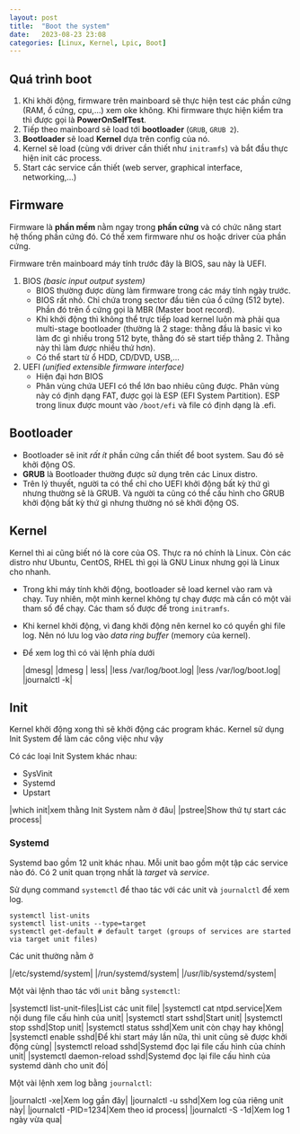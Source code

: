 ```yaml
---
layout: post
title:  "Boot the system"
date:   2023-08-23 23:08
categories: [Linux, Kernel, Lpic, Boot]
---
```


## Quá trình boot
1. Khi khởi động, firmware trên mainboard sẽ thực hiện test các phần cứng (RAM, ổ cứng, cpu,...) xem oke không. Khi firmware thực hiện kiểm tra thì được gọi là **PowerOnSelfTest**.
2. Tiếp theo mainboard sẽ load tới **bootloader** (`GRUB`, `GRUB 2`).
3. **Bootloader** sẽ load **Kernel** dựa trên config của nó.
4. Kernel sẽ load (cùng với driver cần thiết như `initramfs`) và bắt đầu thực hiện init các process.
5. Start các service cần thiết (web server, graphical interface, networking,...)

## Firmware
Firmware là **phần mềm** nằm ngay trong **phần cứng** và có chức năng start hệ thống phần cứng đó. Có thể xem firmware như os hoặc driver của phần cứng.

Firmware trên mainboard máy tính trước đây là BIOS, sau này là UEFI.

1. BIOS *(basic input output system)*
    - BIOS thường được dùng làm firmware trong các máy tính ngày trước.
    - BIOS rất nhỏ. Chỉ chứa trong sector đầu tiên của ổ cứng (512 byte). Phần đó trên ổ cứng gọi là MBR (Master boot record).
    - Khi khởi động thì không thể trực tiếp load kernel luôn mà phải qua multi-stage bootloader (thường là 2 stage: thằng đầu là basic vì ko làm đc gì nhiều trong 512 byte, thằng đó sẽ start tiếp thằng 2. Thằng này thì làm được nhiều thứ hơn).
    - Có thể start từ ổ HDD, CD/DVD, USB,...
2. UEFI *(unified extensible firmware interface)*
    - Hiện đại hơn BIOS
    - Phân vùng chứa UEFI có thể lớn bao nhiêu cũng được. Phân vùng này có định dạng FAT, được gọi là ESP (EFI System Partition). ESP trong linux được mount vào `/boot/efi` và file có định dạng là .efi.

## Bootloader
- Bootloader sẽ init *rất ít* phần cứng cần thiết để boot system. Sau đó sẽ khởi động OS.
- **GRUB** là Bootloader thường được sử dụng trên các Linux distro.
- Trên lý thuyết, người ta có thể chỉ cho UEFI khởi động bất kỳ thứ gì nhưng thường sẽ là GRUB. Và người ta cũng có thể cấu hình cho GRUB khởi động bất kỳ thứ gì nhưng thường nó sẽ khởi động OS.

## Kernel
Kernel thì ai cũng biết nó là core của OS. 
Thực ra nó chính là Linux. Còn các distro như Ubuntu, CentOS, RHEL thì gọi là GNU Linux nhưng gọi là Linux cho nhanh.

- Trong khi máy tính khởi động, bootloader sẽ load kernel vào ram và chạy. Tuy nhiên, một mình kernel không tự chạy được mà cần có một vài tham số để chạy. Các tham số được để trong `initramfs`.
- Khi kernel khởi động, vì đang khởi động nên kernel ko có quyền ghi file log. Nên nó lưu log vào *data ring buffer* (memory của kernel).
- Để xem log thì có vài lệnh phía dưới

    |dmesg|
    |dmesg \| less|
    |less /var/log/boot.log|
    |less /var/log/boot.log|
    |journalctl -k|

## Init
Kernel khởi động xong thì sẽ khởi động các program khác. Kernel sử dụng Init System để làm các công việc như vậy

Có các loại Init System khác nhau:
- SysVinit
- Systemd
- Upstart 

|which init|xem thằng Init System nằm ở đâu|
|pstree|Show thứ tự start các process|

### Systemd
Systemd bao gồm 12 unit khác nhau. Mỗi unit bao gồm một tập các service nào đó. Có 2 unit quan trọng nhất là *target* và *service*.

Sử dụng command `systemctl` để thao tác với các unit và `journalctl` để xem log.

```
systemctl list-units
systemctl list-units --type=target
systemctl get-default # default target (groups of services are started via target unit files)
```

Các unit thường nằm ở

|/etc/systemd/system|
|/run/systemd/system|
|/usr/lib/systemd/system|

Một vài lệnh thao tác với `unit` bằng `systemctl`:

|systemctl list-unit-files|List các unit file|
|systemctl cat ntpd.service|Xem nội dung file cấu hình của unit|
|systemctl start sshd|Start unit|
|systemctl stop sshd|Stop unit|
|systemctl status sshd|Xem unit còn chạy hay không|
|systemctl enable sshd|Để khi start máy lần nữa, thì unit cũng sẽ được khởi động cùng|
|systemctl reload sshd|Systemd đọc lại file cấu hình của chính unit|
|systemctl daemon-reload sshd|Systemd đọc lại file cấu hình của systemd dành cho unit đó|

Một vài lệnh xem log bằng `journalctl`:

|journalctl -xe|Xem log gần đây|
|journalctl -u sshd|Xem log của riêng unit này|
|journalctl -PID=1234|Xem theo id process|
|journalctl -S -1d|Xem log 1 ngày vừa qua|